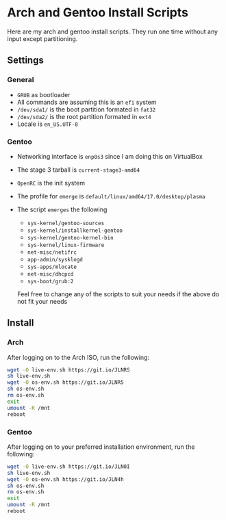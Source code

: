 # Arch and Gentoo Install Scripts
Here are my arch and gentoo install scripts. They run one time without any input except partitioning.

## Settings
### General
- `GRUB` as bootloader
- All commands are assuming this is an `efi` system
- `/dev/sda1/` is the boot partition formated in `fat32`
- `/dev/sda2/` is the root partition formated in `ext4`
- Locale is `en_US.UTF-8`
### Gentoo
- Networking interface is `enp0s3` since I am doing this on VirtualBox
- The stage 3 tarball is `current-stage3-amd64`
- `OpenRC` is the init system
- The profile for `emerge` is `default/linux/amd64/17.0/desktop/plasma`
- The script `emerges` the following
  - `sys-kernel/gentoo-sources`
  - `sys-kernel/installkernel-gentoo`
  - `sys-kernel/gentoo-kernel-bin`
  - `sys-kernel/linux-firmware`
  - `net-misc/netifrc`
  - `app-admin/sysklogd`
  - `sys-apps/mlocate`
  - `net-misc/dhcpcd`
  - `sys-boot/grub:2`
  
  Feel free to change any of the scripts to suit your needs if the above do not fit your needs
## Install
### Arch
After logging on to the Arch ISO, run the following:
```bash
wget -O live-env.sh https://git.io/JLNRS
sh live-env.sh
wget -O os-env.sh https://git.io/JLNR5
sh os-env.sh
rm os-env.sh
exit
umount -R /mnt
reboot
```
### Gentoo
After logging on to your preferred installation environment, run the following:
```bash
wget -O live-env.sh https://git.io/JLN0I
sh live-env.sh
wget -O os-env.sh https://git.io/JLN4h
sh os-env.sh
rm os-env.sh
exit
umount -R /mnt
reboot
```
